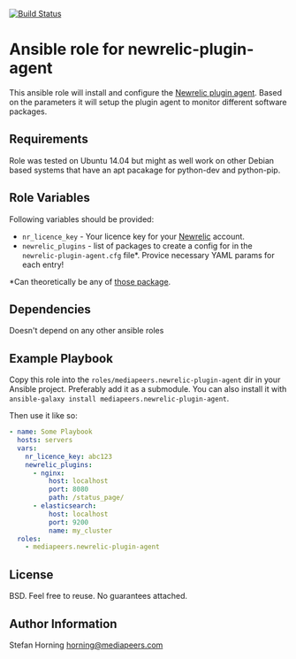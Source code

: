 [![Build Status](https://travis-ci.com/mediapeers/ansible-role-newrelic-plugin-agent.svg?branch=master)](https://travis-ci.com/mediapeers/ansible-role-newrelic-plugin-agent)

# Ansible role for newrelic-plugin-agent
This ansible role will install and configure the [Newrelic plugin agent](https://github.com/MeetMe/newrelic-plugin-agent). Based on the parameters it will setup the plugin agent to monitor
different software packages.

## Requirements
Role was tested on Ubuntu 14.04 but might as well work on other Debian based systems that have an apt pacakage for python-dev and python-pip.

## Role Variables
Following variables should be provided:
- `nr_licence_key` - Your licence key for your [Newrelic](http://newrelic.com/) account.
- `newrelic_plugins` - list of packages to create a config for in the `newrelic-plugin-agent.cfg` file*. Provice necessary YAML params for each entry!

*Can theoretically be any of [those package](https://github.com/MeetMe/newrelic-plugin-agent/blob/master/README.rst#newrelic-plugin-agent).

## Dependencies
Doesn't depend on any other ansible roles

## Example Playbook
Copy this role into the `roles/mediapeers.newrelic-plugin-agent` dir in your Ansible project. Preferably add it as a submodule.
You can also install it with `ansible-galaxy install mediapeers.newrelic-plugin-agent`.

Then use it like so:
```yaml
- name: Some Playbook
  hosts: servers
  vars:
    nr_licence_key: abc123
    newrelic_plugins:
      - nginx:
          host: localhost
          port: 8080
          path: /status_page/
      - elasticsearch:
          host: localhost
          port: 9200
          name: my_cluster
  roles:
    - mediapeers.newrelic-plugin-agent
```

## License
BSD. Feel free to reuse. No guarantees attached.

## Author Information
Stefan Horning <horning@mediapeers.com>

